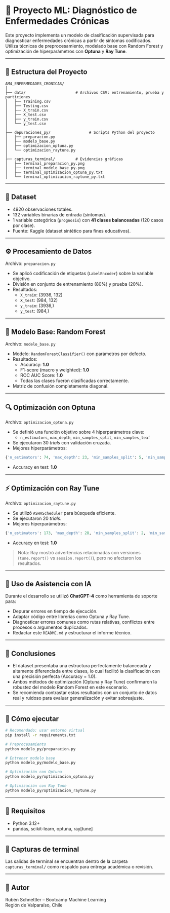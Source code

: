 
# 🧠 Proyecto ML: Diagnóstico de Enfermedades Crónicas

Este proyecto implementa un modelo de clasificación supervisada para diagnosticar enfermedades crónicas a partir de síntomas codificados. Utiliza técnicas de preprocesamiento, modelado base con Random Forest y optimización de hiperparámetros con **Optuna** y **Ray Tune**. 

---

## 📂 Estructura del Proyecto

```
AM4_ENFERMEDADES_CRONICAS/
│
├── data/                      # Archivos CSV: entrenamiento, prueba y particiones
│   ├── Training.csv
│   ├── Testing.csv
│   ├── X_train.csv
│   ├── X_test.csv
│   ├── y_train.csv
│   └── y_test.csv
│
├── depuraciones_py/                 # Scripts Python del proyecto
│   ├── preparacion.py
│   ├── modelo_base.py
│   ├── optimizacion_optuna.py
│   └── optimizacion_raytune.py
│
├── capturas_terminal/         # Evidencias gráficas
│   ├── terminal_preparacion_py.png
│   ├── terminal_modelo_base_py.png
│   ├── terminal_optimizacion_optuna_py.txt
│   └── terminal_optimizacion_raytune_py.txt
```

---

## 🧪 Dataset

- 4920 observaciones totales.
- 132 variables binarias de entrada (síntomas).
- 1 variable categórica (`prognosis`) con **41 clases balanceadas** (120 casos por clase).
- Fuente: Kaggle (dataset sintético para fines educativos).

---

## ⚙️ Procesamiento de Datos

Archivo: `preparacion.py`

- Se aplicó codificación de etiquetas (`LabelEncoder`) sobre la variable objetivo.
- División en conjunto de entrenamiento (80%) y prueba (20%).
- Resultados:
  - `X_train`: (3936, 132)
  - `X_test`: (984, 132)
  - `y_train`: (3936,)
  - `y_test`: (984,)

---

## 🌲 Modelo Base: Random Forest

Archivo: `modelo_base.py`

- Modelo: `RandomForestClassifier()` con parámetros por defecto.
- Resultados:
  - Accuracy: **1.0**
  - F1-score (macro y weighted): **1.0**
  - ROC AUC Score: **1.0**
  - Todas las clases fueron clasificadas correctamente.
- Matriz de confusión completamente diagonal.

---

## 🔍 Optimización con Optuna

Archivo: `optimizacion_optuna.py`

- Se definió una función objetivo sobre 4 hiperparámetros clave:
  - `n_estimators`, `max_depth`, `min_samples_split`, `min_samples_leaf`
- Se ejecutaron 30 *trials* con validación cruzada.
- Mejores hiperparámetros:
```python
{'n_estimators': 74, 'max_depth': 23, 'min_samples_split': 5, 'min_samples_leaf': 1}
```
- Accuracy en test: **1.0**

---

## ⚡ Optimización con Ray Tune

Archivo: `optimizacion_raytune.py`

- Se utilizó `ASHAScheduler` para búsqueda eficiente.
- Se ejecutaron 20 *trials*.
- Mejores hiperparámetros:
```python
{'n_estimators': 173, 'max_depth': 28, 'min_samples_split': 2, 'min_samples_leaf': 4}
```
- Accuracy en test: **1.0**

> Nota: Ray mostró advertencias relacionadas con versiones (`tune.report()` vs `session.report()`), pero no afectaron los resultados.

---

## 🤖 Uso de Asistencia con IA

Durante el desarrollo se utilizó **ChatGPT-4** como herramienta de soporte para:

- Depurar errores en tiempo de ejecución.
- Adaptar código entre librerías como Optuna y Ray Tune.
- Diagnosticar errores comunes como rutas relativas, conflictos entre procesos o argumentos duplicados.
- Redactar este `README.md` y estructurar el informe técnico.

---

## 📌 Conclusiones

- El dataset presentaba una estructura perfectamente balanceada y altamente diferenciada entre clases, lo cual facilitó la clasificación con una precisión perfecta (Accuracy = 1.0).
- Ambos métodos de optimización (Optuna y Ray Tune) confirmaron la robustez del modelo Random Forest en este escenario.
- Se recomienda contrastar estos resultados con un conjunto de datos real y ruidoso para evaluar generalización y evitar sobreajuste.

---

## 🚀 Cómo ejecutar

```bash
# Recomendado: usar entorno virtual
pip install -r requirements.txt

# Preprocesamiento
python modelo_py/preparacion.py

# Entrenar modelo base
python modelo_py/modelo_base.py

# Optimización con Optuna
python modelo_py/optimizacion_optuna.py

# Optimización con Ray Tune
python modelo_py/optimizacion_raytune.py
```

---

## 📎 Requisitos

- Python 3.12+
- pandas, scikit-learn, optuna, ray[tune]

---

## 📸 Capturas de terminal

Las salidas de terminal se encuentran dentro de la carpeta `capturas_terminal/` como respaldo para entrega académica o revisión.

---

## 👤 Autor

Rubén Schnettler – Bootcamp Machine Learning  
Región de Valparaíso, Chile
